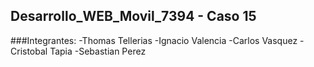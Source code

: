 ## Desarrollo_WEB_Movil_7394 - Caso 15
###Integrantes:
-Thomas Tellerias
-Ignacio Valencia
-Carlos Vasquez
-Cristobal Tapia
-Sebastian Perez
